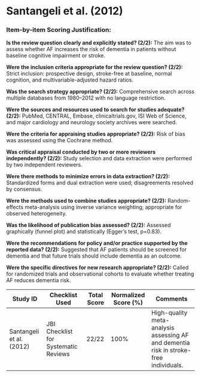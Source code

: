 # Santangeli et al. (2012)

### Item-by-item Scoring Justification:

**Is the review question clearly and explicitly stated? (2/2):** The aim was to assess whether AF increases the risk of dementia in patients without baseline cognitive impairment or stroke.

**Were the inclusion criteria appropriate for the review question? (2/2):** Strict inclusion: prospective design, stroke-free at baseline, normal cognition, and multivariable-adjusted hazard ratios.

**Was the search strategy appropriate? (2/2):** Comprehensive search across multiple databases from 1980–2012 with no language restriction.

**Were the sources and resources used to search for studies adequate? (2/2):** PubMed, CENTRAL, Embase, clinicaltrials.gov, ISI Web of Science, and major cardiology and neurology society archives were searched.

**Were the criteria for appraising studies appropriate? (2/2):** Risk of bias was assessed using the Cochrane method.

**Was critical appraisal conducted by two or more reviewers independently? (2/2):** Study selection and data extraction were performed by two independent reviewers.

**Were there methods to minimize errors in data extraction? (2/2):** Standardized forms and dual extraction were used; disagreements resolved by consensus.

**Were the methods used to combine studies appropriate? (2/2):** Random-effects meta-analysis using inverse variance weighting; appropriate for observed heterogeneity.

**Was the likelihood of publication bias assessed? (2/2):** Assessed graphically (funnel plot) and statistically (Egger’s test, p=0.83).

**Were the recommendations for policy and/or practice supported by the reported data? (2/2):** Suggested that AF patients should be screened for dementia and that future trials should include dementia as an outcome.

**Were the specific directives for new research appropriate? (2/2):** Called for randomized trials and observational cohorts to evaluate whether treating AF reduces dementia risk.

| Study ID | Checklist Used | Total Score | Normalized Score (%) | Comments |
| --- | --- | --- | --- | --- |
| Santangeli et al. (2012) | JBI Checklist for Systematic Reviews | 22/22 | 100% | High-quality meta-analysis assessing AF and dementia risk in stroke-free individuals. |
